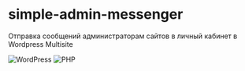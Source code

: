 # simple-admin-messenger
Отправка сообщений администраторам сайтов в личный кабинет в Wordpress Multisite

![WordPress](https://img.shields.io/badge/WordPress-%23117AC9.svg?style=for-the-badge&logo=WordPress&logoColor=white) ![PHP](https://img.shields.io/badge/php-%23777BB4.svg?style=for-the-badge&logo=php&logoColor=white)
